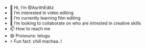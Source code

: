 - 👋 Hi, I’m @AsrithEditz
- 👀 I’m interested in video editing
- 🌱 I’m currently learning film editing
- 💞️ I’m looking to collaborate on who are intrested in creative skills
- 📫 How to reach me 
- 😄 Pronouns: telugu
- ⚡ Fun fact: chill machaa..!

<!---
AsrithEditz/AsrithEditz is a ✨ special ✨ repository because its `README.md` (this file) appears on your GitHub profile.
You can click the Preview link to take a look at your changes.
--->
